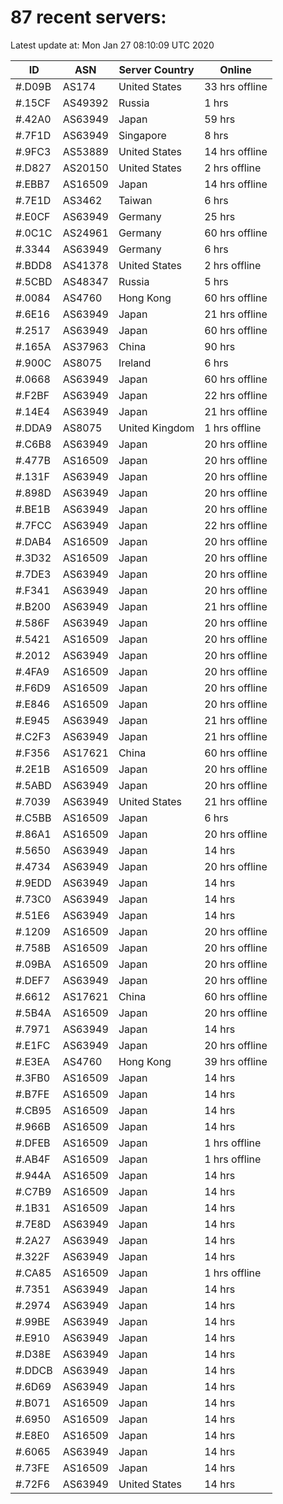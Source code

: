 # 87 recent servers:

Latest update at: Mon Jan 27 08:10:09 UTC 2020

| ID | ASN | Server Country | Online |
| -- | --- | -------------- | ------ |
| #.D09B | AS174 | United States | 33 hrs offline |
| #.15CF | AS49392 | Russia | 1 hrs |
| #.42A0 | AS63949 | Japan | 59 hrs |
| #.7F1D | AS63949 | Singapore | 8 hrs |
| #.9FC3 | AS53889 | United States | 14 hrs offline |
| #.D827 | AS20150 | United States | 2 hrs offline |
| #.EBB7 | AS16509 | Japan | 14 hrs offline |
| #.7E1D | AS3462 | Taiwan | 6 hrs |
| #.E0CF | AS63949 | Germany | 25 hrs |
| #.0C1C | AS24961 | Germany | 60 hrs offline |
| #.3344 | AS63949 | Germany | 6 hrs |
| #.BDD8 | AS41378 | United States | 2 hrs offline |
| #.5CBD | AS48347 | Russia | 5 hrs |
| #.0084 | AS4760 | Hong Kong | 60 hrs offline |
| #.6E16 | AS63949 | Japan | 21 hrs offline |
| #.2517 | AS63949 | Japan | 60 hrs offline |
| #.165A | AS37963 | China | 90 hrs |
| #.900C | AS8075 | Ireland | 6 hrs |
| #.0668 | AS63949 | Japan | 60 hrs offline |
| #.F2BF | AS63949 | Japan | 22 hrs offline |
| #.14E4 | AS63949 | Japan | 21 hrs offline |
| #.DDA9 | AS8075 | United Kingdom | 1 hrs offline |
| #.C6B8 | AS63949 | Japan | 20 hrs offline |
| #.477B | AS16509 | Japan | 20 hrs offline |
| #.131F | AS63949 | Japan | 20 hrs offline |
| #.898D | AS63949 | Japan | 20 hrs offline |
| #.BE1B | AS63949 | Japan | 20 hrs offline |
| #.7FCC | AS63949 | Japan | 22 hrs offline |
| #.DAB4 | AS16509 | Japan | 20 hrs offline |
| #.3D32 | AS16509 | Japan | 20 hrs offline |
| #.7DE3 | AS63949 | Japan | 20 hrs offline |
| #.F341 | AS63949 | Japan | 20 hrs offline |
| #.B200 | AS63949 | Japan | 21 hrs offline |
| #.586F | AS63949 | Japan | 20 hrs offline |
| #.5421 | AS16509 | Japan | 20 hrs offline |
| #.2012 | AS63949 | Japan | 20 hrs offline |
| #.4FA9 | AS16509 | Japan | 20 hrs offline |
| #.F6D9 | AS16509 | Japan | 20 hrs offline |
| #.E846 | AS16509 | Japan | 20 hrs offline |
| #.E945 | AS63949 | Japan | 21 hrs offline |
| #.C2F3 | AS63949 | Japan | 21 hrs offline |
| #.F356 | AS17621 | China | 60 hrs offline |
| #.2E1B | AS16509 | Japan | 20 hrs offline |
| #.5ABD | AS63949 | Japan | 20 hrs offline |
| #.7039 | AS63949 | United States | 21 hrs offline |
| #.C5BB | AS16509 | Japan | 6 hrs |
| #.86A1 | AS16509 | Japan | 20 hrs offline |
| #.5650 | AS63949 | Japan | 14 hrs |
| #.4734 | AS63949 | Japan | 20 hrs offline |
| #.9EDD | AS63949 | Japan | 14 hrs |
| #.73C0 | AS63949 | Japan | 14 hrs |
| #.51E6 | AS63949 | Japan | 14 hrs |
| #.1209 | AS16509 | Japan | 20 hrs offline |
| #.758B | AS16509 | Japan | 20 hrs offline |
| #.09BA | AS16509 | Japan | 20 hrs offline |
| #.DEF7 | AS63949 | Japan | 20 hrs offline |
| #.6612 | AS17621 | China | 60 hrs offline |
| #.5B4A | AS16509 | Japan | 20 hrs offline |
| #.7971 | AS63949 | Japan | 14 hrs |
| #.E1FC | AS63949 | Japan | 20 hrs offline |
| #.E3EA | AS4760 | Hong Kong | 39 hrs offline |
| #.3FB0 | AS16509 | Japan | 14 hrs |
| #.B7FE | AS16509 | Japan | 14 hrs |
| #.CB95 | AS16509 | Japan | 14 hrs |
| #.966B | AS16509 | Japan | 14 hrs |
| #.DFEB | AS16509 | Japan | 1 hrs offline |
| #.AB4F | AS16509 | Japan | 1 hrs offline |
| #.944A | AS16509 | Japan | 14 hrs |
| #.C7B9 | AS16509 | Japan | 14 hrs |
| #.1B31 | AS16509 | Japan | 14 hrs |
| #.7E8D | AS63949 | Japan | 14 hrs |
| #.2A27 | AS63949 | Japan | 14 hrs |
| #.322F | AS63949 | Japan | 14 hrs |
| #.CA85 | AS16509 | Japan | 1 hrs offline |
| #.7351 | AS63949 | Japan | 14 hrs |
| #.2974 | AS63949 | Japan | 14 hrs |
| #.99BE | AS63949 | Japan | 14 hrs |
| #.E910 | AS63949 | Japan | 14 hrs |
| #.D38E | AS63949 | Japan | 14 hrs |
| #.DDCB | AS63949 | Japan | 14 hrs |
| #.6D69 | AS63949 | Japan | 14 hrs |
| #.B071 | AS16509 | Japan | 14 hrs |
| #.6950 | AS16509 | Japan | 14 hrs |
| #.E8E0 | AS16509 | Japan | 14 hrs |
| #.6065 | AS63949 | Japan | 14 hrs |
| #.73FE | AS16509 | Japan | 14 hrs |
| #.72F6 | AS63949 | United States | 14 hrs |

